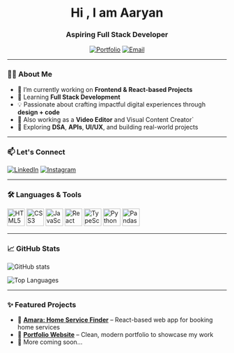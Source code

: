 <h1 align="center">Hi , I am Aaryan</h1>
<h3 align="center">Aspiring Full Stack Developer</h3>

<p align="center">
  <a href="https://aaryankrishna.vercel.app/" target="_blank"><img src="https://img.shields.io/badge/Portfolio-%23000000.svg?style=for-the-badge&logo=firefox&logoColor=white" alt="Portfolio"/></a>
  <a href="mailto:aaryankrishna009@gmail.com"><img src="https://img.shields.io/badge/Email-%23D14836.svg?style=for-the-badge&logo=gmail&logoColor=white" alt="Email"/></a>
</p>

---

### 👨‍💻 About Me
- 🔭 I’m currently working on **Frontend & React-based Projects**
- 🌱 Learning **Full Stack Development**
- 💡 Passionate about crafting impactful digital experiences through **design + code**
- 🎥 Also working as a **Video Editor** and Visual Content Creator`
- 🧠 Exploring **DSA**, **APIs**, **UI/UX**, and building real-world projects

---

### 📫 Let's Connect
[![LinkedIn](https://img.shields.io/badge/LinkedIn-%230077B5.svg?style=for-the-badge&logo=linkedin&logoColor=white)](https://linkedin.com/in/aaryan-krishna)
[![Instagram](https://img.shields.io/badge/Instagram-%23E4405F.svg?style=for-the-badge&logo=instagram&logoColor=white)](https://instagram.com/aaryan.codes)

---

### 🛠️ Languages & Tools

<p align="left">
  <img src="https://cdn.jsdelivr.net/gh/devicons/devicon/icons/html5/html5-original.svg" alt="HTML5" width="40" height="40"/>
  <img src="https://cdn.jsdelivr.net/gh/devicons/devicon/icons/css3/css3-original.svg" alt="CSS3" width="40" height="40"/>
  <img src="https://cdn.jsdelivr.net/gh/devicons/devicon/icons/javascript/javascript-original.svg" alt="JavaScript" width="40" height="40"/>
  <img src="https://cdn.jsdelivr.net/gh/devicons/devicon/icons/react/react-original.svg" alt="React" width="40" height="40"/>
  <img src="https://cdn.jsdelivr.net/gh/devicons/devicon/icons/typescript/typescript-original.svg" alt="TypeScript" width="40" height="40"/>
  <img src="https://cdn.jsdelivr.net/gh/devicons/devicon/icons/python/python-original.svg" alt="Python" width="40" height="40"/>
  <img src="https://cdn.jsdelivr.net/gh/devicons/devicon/icons/pandas/pandas-original.svg" alt="Pandas" width="40" height="40"/>
</p>

---

### 📈 GitHub Stats

<p align="left">
  <img src="https://github-readme-stats.vercel.app/api?username=aaryan-codes56&show_icons=true&theme=tokyonight" alt="GitHub stats"/>
</p>

<p align="left">
  <img src="https://github-readme-stats.vercel.app/api/top-langs/?username=aaryan-codes56&layout=compact&theme=tokyonight" alt="Top Languages"/>
</p>

---

### ✨ Featured Projects

- 🔗 [**Amara: Home Service Finder**](https://amarasolutions.vercel.app/) – React-based web app for booking home services  
- 🔗 [**Portfolio Website**](https://aaryankrishna.vercel.app/) – Clean, modern portfolio to showcase my work  
- 🔗 More coming soon...


